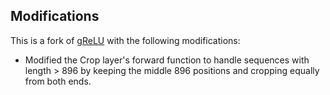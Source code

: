 ## Modifications
This is a fork of [gReLU](https://github.com/Genentech/gReLU) with the following modifications:

- Modified the Crop layer's forward function to handle sequences with length > 896 by keeping the middle 896 positions and cropping equally from both ends.